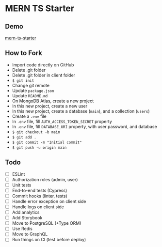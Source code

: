 # MERN TS Starter

## Demo

[mern-ts-starter](https://mern-ts-starter.herokuapp.com/)

## How to Fork

- Import code directly on GitHub
- Delete .git folder
- Delete .git folder in client folder
- `$ git init`
- Change git remote
- Update `package.json`
- Update `README.md`
- On MongoDB Atlas, create a new project
- In this new project, create a new user
- In this new project, create a database (`main`), and a collection (`users`)
- Create a `.env` file
- In `.env` file, fill `AUTH_ACCESS_TOKEN_SECRET` property
- In `.env` file, fill `DATABASE_URI` property, with user password, and database
- `$ git checkout -b main`
- `$ git add .`
- `$ git commit -m "Initial commit"`
- `$ git push -u origin main`

## Todo

- [ ] ESLint
- [ ] Authorization roles (admin, user)
- [ ] Unit tests
- [ ] End-to-end tests (Cypress)
- [ ] Commit hooks (linter, tests)
- [ ] Handle error exception on client side
- [ ] Handle logs on client side
- [ ] Add analytics
- [ ] Add Storybook
- [ ] Move to PostgreSQL (+Type ORM)
- [ ] Use Redis
- [ ] Move to GraphQL
- [ ] Run things on CI (test before deploy)
